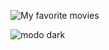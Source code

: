 
![My favorite movies](https://user-images.githubusercontent.com/79280706/137228377-41256e48-b205-45fe-aa9e-53a1003273ab.png)

![modo dark](https://user-images.githubusercontent.com/79280706/137228479-bfc9bc61-e083-43b5-bce8-c2dbdb35e1f1.png)
